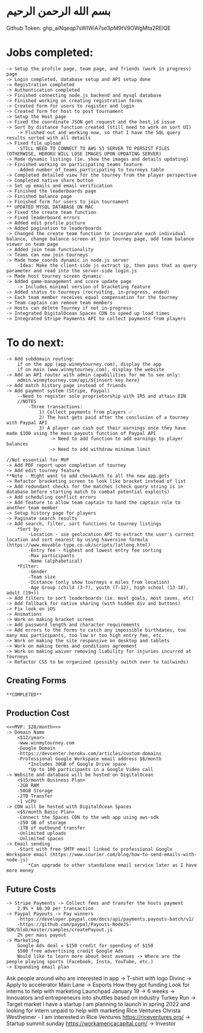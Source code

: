 # بسم الله الرحمن الرحيم

Github Token:
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

# Jobs completed:
    -> Setup the profile page, team page, and friends (work in progress) page
    -> Login completed, database setup and API setup done
    -> Registration completed
    -> Authentication completed
    -> Finished connecting node.js backend and mysql database
    -> Finished working on creating registration forms
    -> Created form for users to register and login
    -> Created form for host to post tournament
    -> Setup the Host page
    -> Fixed the coordinate JSON get request and the host_id issue
    -> Sort by distance function created (still need to work on sort UI)
        -> Flushed out and working now, so that I have the SQL query results sorted with all details
    -> Fixed file upload
        -STILL NEED TO CONNECT TO AWS S3 SERVER TO PERSIST FILES (OTHERWISE, HEROKU WILL LOSE IMAGES UPON UPDATING SERVER)
    -> Made dynamic listings (ie. show the images and details updating)
    -> Finished working on participating teams feature
        -Added number_of_teams_participating to tourneys table
    -> Completed detailed view for the tourney from the player perspective
    -> Completed native share button
    -> Set up emails and email verification
    -> Finished the leaderboards page
    -> Finished balance page
    -> Finished form for users to join tournament
    ** UPDATED MYSQL DATABASE ON MAC
    -> Fixed the create team function
    -> Fixed leaderboard errors
    -> Added edit profile picture
    -> Added pagination to leaderboards
    -> Changed the create team function to incorporate each individual balance, change balance screen at join tourney page, add team balance viewer on team page
    -> Added join team functionality
    -> Teams can now join tourneys
    -> Made home_coords dynamic in node.js server
        -Idea: Make the client-side js extract ip, then pass that as query parameter and read into the server-side login.js
    -> Made host tourney screen dynamic
    -> Added game-management and score update page
        -> Includes minimal version of bracketing feature
    -> Added status to tourneys (recruiting, in-progress, ended)
    -> Each team member receives equal compensation for the tourney
    -> Team captain can remove team members
    -> Hosts can delete Tourney if not in-progress
    -> Integrated DigitalOcean Spaces CDN to speed up load times
    -> Integrated Stripe Payments API to collect payments from players

# To do next:
    -> Add subdomain routing:
        if on the app (app.winmytourney.com), display the app
        if on main (www.winmytourney.com), display the website
    -> Add an API router with admin capabilities for me to see only:
        admin.winmytourney.com/api/${insert key here}
    -> Add match history page instead of friends
    -> Add payment system (Stripe, Paypal)
        --Need to register sole proprietorship with IRS and attain EIN
        //NOTES
            -Three transactions:
                1) Collect payments from players ✅
                2) The host gets paid after the conclusion of a tourney with Paypal API
                3) A player can cash out their earnings once they have made $100 using the mass payouts function of Paypal API
                    -> Need to add function to add earnings to player balances
                    -> Need to add withdraw minimum limit
                
    //Not essential for MVP
    -> Add PDF report upon completion of tourney
    -> Add edit tourney feature
    **Note - Might want to add checkAuth to all the new app.gets
    -> Refactor bracketing screen to look like bracket instead of list
    -> Add redundant checks for the matches (check query string is in database before starting match to combat potential exploits)
    -> Add scheduling conflict errors
    -> Add feature to allow team captain to hand the captain role to another team member
    -> Setup history page for players
    -> Paginate search results
    -> Add search, filter, sort functions to tourney listings
        *Sort by:
            -Location - use geolocation API to extract the user's current location and sort nearest by using haversine formula (https://www.movable-type.co.uk/scripts/latlong.html)
            -Entry fee - highest and lowest entry fee sorting
            -Max participants
            -Name (alphabetical)
        *Filter:
            -Gender
            -Team size
            -Distance (only show tourneys x miles from location)
            -Age Group (child (3-7), youth (7-12), high school (13-18),  adult (19+))
    -> Add filters to sort leaderboards (ie. most goals, most saves, etc)
    -> Add fallback for native sharing (with hidden div and buttons)
    -> Fix look on iOS
    -> Animations
    -> Work on making bracket screen
    -> Add password length and character requirements
    -> Add errors to the forms to catch any impossible birthdates, too many max participants, too low or too high entry fee, etc.
    -> Work on making the site responsive on desktop and tablets
    -> Work on making terms and conditions agreement
    -> Work on making waiver removing liability for injuries incurred at tourneys
    -> Refactor CSS to be organized (possibly switch over to tailwinds)

## Creating Forms
    **COMPLETED**

## Production Cost
    <<<MVP: $28/month>>>
    -> Domain Name
        <$12/year>
        -www.winmytourney.com
        -Google Domain
        -https://devcenter.heroku.com/articles/custom-domains
        -Professional Google Workspace email address $6/month
            *Includes 30GB of Google Drive space
            *Up to 100 participants in a Google Video call
    -> Website and database will be hosted on DigitalOcean
        <$15/month Business Plan>
        -2GB RAM
        -50GB Storage
        -2TB Transfer
        -1 vCPU
    -> CDN will be hosted with DigitalOcean Spaces
        <$5/month Basic Plan>
        -Connect the Spaces CDN to the web app using aws-sdk
        -250 GB of storage
        -1TB of outbound transfer
        -Unlimited uploads
        -Unlimited spaces
    -> Email sending
        -Start with free SMTP email linked to professional Google Workspace email (https://www.courier.com/blog/how-to-send-emails-with-node-js)
            *Can upgrade to other standalone email service later as I have more money

## Future Costs
    -> Stripe Payments -> Collect fees and transfer the hosts payment
        2.9% + $0.30 per transaction
    -> Paypal Payouts -> Pay winners
        -https://developer.paypal.com/docs/api/payments.payouts-batch/v1/
        -https://github.com/paypal/Payouts-NodeJS-SDK/blob/master/samples/createPayout.js
        2% per mass payout
    -> Marketing
        Google Ads deal = $150 credit for spending of $150
        $500 free advertising credit Google Ads
        Would like to learn more about best avenues -> Where are the people playing sports (Facebook, Insta, YouTube, etc.)
    -> Expanding email plan

Ask people around who are interested in app -> T-shirt with logo
Divinc -> Apply to accelerator
Main Lane -> Esports How they got funding
Look for interns to help with marketing
Launchpad January 19 -> 6 weeks -> Innovators and entrepreneurs into shuttles based on industry
Turkey Run -> Target market
I have a startup I am planning to launch in spring 2022 and looking for intern unpaid to help with marketing
Rice Ventures Christa Westheimer - I am interested in Rice Ventures https://riceventures.org/ -> Startup summit sunday
https://workamericacapital.com/ -> Investor